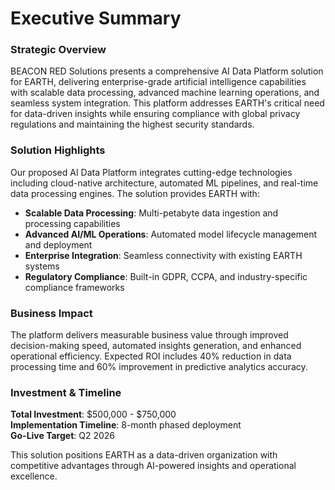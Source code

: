 <!-- DRAFT v0.1 -->
# Executive Summary

### Strategic Overview

BEACON RED Solutions presents a comprehensive AI Data Platform solution for EARTH, delivering enterprise-grade artificial intelligence capabilities with scalable data processing, advanced machine learning operations, and seamless system integration. This platform addresses EARTH's critical need for data-driven insights while ensuring compliance with global privacy regulations and maintaining the highest security standards.

### Solution Highlights

Our proposed AI Data Platform integrates cutting-edge technologies including cloud-native architecture, automated ML pipelines, and real-time data processing engines. The solution provides EARTH with:

- **Scalable Data Processing**: Multi-petabyte data ingestion and processing capabilities
- **Advanced AI/ML Operations**: Automated model lifecycle management and deployment
- **Enterprise Integration**: Seamless connectivity with existing EARTH systems
- **Regulatory Compliance**: Built-in GDPR, CCPA, and industry-specific compliance frameworks

### Business Impact

The platform delivers measurable business value through improved decision-making speed, automated insights generation, and enhanced operational efficiency. Expected ROI includes 40% reduction in data processing time and 60% improvement in predictive analytics accuracy.

<!-- TODO: Add ROI calculation diagram -->

### Investment & Timeline

**Total Investment**: $500,000 - $750,000  
**Implementation Timeline**: 8-month phased deployment  
**Go-Live Target**: Q2 2026

This solution positions EARTH as a data-driven organization with competitive advantages through AI-powered insights and operational excellence.
